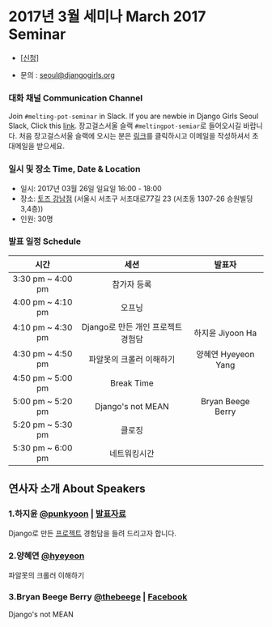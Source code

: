 # 2017년 3월 세미나 March 2017 Seminar
* [[신청]](https://goo.gl/forms/FXOWhYHRTv705jwK2)

* 문의 : seoul@djangogirls.org

### 대화 채널 Communication Channel
Join `#melting-pot-seminar` in Slack.
If you are newbie in Django Girls Seoul Slack, Click this [link](
http://slack.djangogirlsseoul.org/
).
장고걸스서울 슬랙 `#meltingpot-semiar`로 들어오시길 바랍니다.
처음 장고걸스서울 슬랙에 오시는 분은 [링크](http://slack.djangogirlsseoul.org/)를 클릭하시고 이메일을 작성하셔서 초대메일을 받으세요.

### 일시 및 장소 Time, Date & Location
* 일시: 2017년 03월 26일 일요일 16:00 - 18:00
* 장소: [토즈 강남점](http://www.toz.co.kr/branch/main/index.htm?id=10) (서울시 서초구 서초대로77길 23 (서초동 1307-26 승원빌딩 3,4층))
* 인원: 30명

### 발표 일정 Schedule
시간| 세션 | 발표자 |
|:--:|:--:|:--:|
3:30 pm ~ 4:00 pm | 참가자 등록| |
4:00 pm ~ 4:10 pm | 오프닝 | |
4:10 pm ~ 4:30 pm | Django로 만든 개인 프로젝트 경험담 | 하지윤 Jiyoon Ha |
4:30 pm ~ 4:50 pm | 파알못의 크롤러 이해하기 | 양혜연 Hyeyeon Yang|
4:50 pm ~ 5:00 pm | Break Time | |
5:00 pm ~ 5:20 pm | Django's not MEAN| Bryan Beege Berry|
5:20 pm ~ 5:30 pm | 클로징 | |
5:30 pm ~ 6:00 pm | 네트워킹시간 | |

## 연사자 소개 About Speakers
### 1.하지윤 [@punkyoon](https://github.com/punkyoon) | [발표자료](https://www.slideshare.net/HyeyeonYang/ss-73470576)
Django로 만든 [프로젝트](https://github.com/punkyoon/coding-night-live) 경험담을 들려 드리고자 합니다.

### 2.양혜연 [@hyeyeon](https://github.com/imyeonn)
파알못의 크롤러 이해하기

### 3.Bryan Beege Berry [@thebeege](https://github.com/TheBeege) | [Facebook](https://www.facebook.com/LearnTeachCodeSeoul/)
Django's not MEAN
